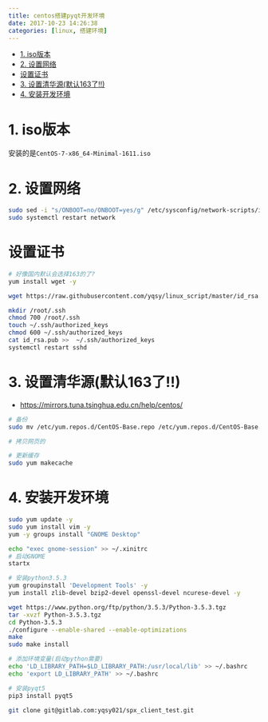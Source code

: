 ```yaml
---
title: centos搭建pyqt开发环境
date: 2017-10-23 14:26:38
categories: [linux, 搭建环境]
---
```


<!-- TOC -->

- [1. iso版本](#1-iso%E7%89%88%E6%9C%AC)
- [2. 设置网络](#2-%E8%AE%BE%E7%BD%AE%E7%BD%91%E7%BB%9C)
- [设置证书](#%E8%AE%BE%E7%BD%AE%E8%AF%81%E4%B9%A6)
- [3. 设置清华源(默认163了!!)](#3-%E8%AE%BE%E7%BD%AE%E6%B8%85%E5%8D%8E%E6%BA%90%E9%BB%98%E8%AE%A4163%E4%BA%86)
- [4. 安装开发环境](#4-%E5%AE%89%E8%A3%85%E5%BC%80%E5%8F%91%E7%8E%AF%E5%A2%83)

<!-- /TOC -->

# 1. iso版本
安装的是`CentOS-7-x86_64-Minimal-1611.iso`

# 2. 设置网络
```bash
sudo sed -i "s/ONBOOT=no/ONBOOT=yes/g" /etc/sysconfig/network-scripts/ifcfg-ens33
sudo systemctl restart network
```

# 设置证书
```bash
# 好像国内默认会选择163的了?
yum install wget -y 

wget https://raw.githubusercontent.com/yqsy/linux_script/master/id_rsa.pub

mkdir /root/.ssh
chmod 700 /root/.ssh
touch ~/.ssh/authorized_keys
chmod 600 ~/.ssh/authorized_keys
cat id_rsa.pub >>  ~/.ssh/authorized_keys
systemctl restart sshd
```

# 3. 设置清华源(默认163了!!)
* https://mirrors.tuna.tsinghua.edu.cn/help/centos/

```bash
# 备份
sudo mv /etc/yum.repos.d/CentOS-Base.repo /etc/yum.repos.d/CentOS-Base.repo.bak

# 拷贝网页的

# 更新缓存
sudo yum makecache
```


# 4. 安装开发环境
```bash
sudo yum update -y
sudo yum install vim -y
yum -y groups install "GNOME Desktop" 

echo "exec gnome-session" >> ~/.xinitrc
# 启动GNOME
startx

# 安装python3.5.3
yum groupinstall 'Development Tools' -y
yum install zlib-devel bzip2-devel openssl-devel ncurese-devel -y

wget https://www.python.org/ftp/python/3.5.3/Python-3.5.3.tgz
tar -xvzf Python-3.5.3.tgz
cd Python-3.5.3
./configure --enable-shared --enable-optimizations
make
sudo make install

# 添加环境变量(启动python需要)
echo 'LD_LIBRARY_PATH=$LD_LIBRARY_PATH:/usr/local/lib' >> ~/.bashrc
echo 'export LD_LIBRARY_PATH' >> ~/.bashrc

# 安装pyqt5
pip3 install pyqt5

git clone git@gitlab.com:yqsy021/spx_client_test.git
```
